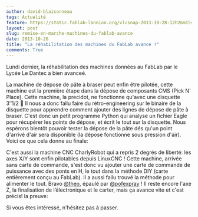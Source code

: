```yaml
---
author: david-blaisonneau
tags: Actualité
feature: https://static.fablab-lannion.org/vlcsnap-2013-10-28-12h26m15s208.png
layout: post
slug: remise-en-marche-machines-du-fablab-avance
date: 2013-10-26
title: "La réhabilitation des machines du FabLab avance !"
comments: True
---
```

Lundi dernier, la réhabilitation des machines données au FabLab par le Lycée
Le Dantec a bien avanceé.

La machine de dépose de pâte à braser peut enfin être pilotée, cette machine
est la première étape dans la dépose de composants CMS (Pick N' Place). Cette
machine, la precidot, ne fonctionne qu'avec une disquette 3″1/2 🙂 Il nous a
donc fallu faire du rétro-engineering sur le binaire de la disquette pour
apprendre comment ajouter des lignes de dépose de pâte à braser. C'est donc un
petit programme Python qui analyse un fichier Eagle pour récupérer les points
de dépose, et écrit le tout sur la disquette. Nous espérons bientôt pouvoir
tester la dépose de la pâte dés qu'un point d'arrivé d'air sera disponible (la
dépose fonctionne sous pression d'air). Voici ce que cela donne au finale:

C'est aussi la machine CNC CharlyRobot qui a repris 2 degrés de liberté: les
axes X/Y sont enfin pilotables depuis LinuxCNC ! Cette machine, arrivée sans
carte de commande, s'est donc vu ajouter une carte de commande de puissance
avec des ponts en H, le tout dans la méthode DIY (carte entièrement conçu au
FabLab). Il a aussi fallu trouvé la méthode pour alimenter le tout. Bravo
[@theo](http://fablab-lannion.org/membres/theo/), épaulé par
[@pofexpray](http://fablab-lannion.org/membres/pofexpray/) ! Il reste encore
l'axe Z, la finalisation de l’électronique et le carter, mais ça avance vite
et c'est précis! la preuve:

Si vous êtes intéressé, n'hésitez pas à passer.


